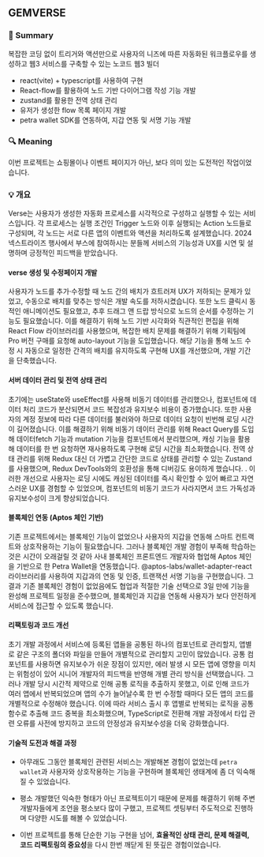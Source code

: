 ## GEMVERSE

### 📌 Summary

복잡한 코딩 없이 트리거와 액션만으로 사용자의 니즈에 따른 자동화된 워크플로우를 생성하고 웹3 서비스를 구축할 수 있는 노코드 웹3 빌더

- react(vite) + typescript를 사용하여 구현
- React-flow를 활용하여 노드 기반 다이어그램 작성 기능 개발
- zustand를 활용한 전역 상태 관리
- 유저가 생성한 flow 목록 페이지 개발
- petra wallet SDK를 연동하여, 지갑 연동 및 서명 기능 개발

### 🔍 Meaning

이번 프로젝트는 쇼핑몰이나 이벤트 페이지가 아닌, 보다 의미 있는 도전적인 작업이었습니다.

### 💡 개요

Verse는 사용자가 생성한 자동화 프로세스를 시각적으로 구성하고 실행할 수 있는 서비스입니다. 각 프로세스는 실행 조건인 Trigger 노드와 이후 실행되는 Action 노드들로 구성되며, 각 노드는 서로 다른 앱의 이벤트와 액션을 처리하도록 설계했습니다.
2024 넥스트라이즈 행사에서 부스에 참여하시는 분들께 서비스의 기능성과 UX를 시연 및 설명하며 긍정적인 피드백을 받았습니다.

#### verse 생성 및 수정페이지 개발

사용자가 노드를 추가·수정할 때 노드 간의 배치가 흐트러져 UX가 저하되는 문제가 있었고, 수동으로 배치를 맞추는 방식은 개발 속도를 저하시켰습니다. 또한 노드 클릭시 동적인 애니메이션도 필요했고, 추후 드래그 앤 드랍 방식으로 노드의 순서를 수정하는 기능도 필요했습니다.
이를 해결하기 위해 노드 기반 시각화와 직관적인 편집을 위해 React Flow 라이브러리를 사용했으며, 복잡한 배치 문제를 해결하기 위해 기획팀에 Pro 버전 구매를 요청해 auto-layout 기능을 도입했습니다.
해당 기능을 통해 노드 수정 시 자동으로 일정한 간격의 배치를 유지하도록 구현해 UX를 개선했으며, 개발 기간을 단축했습니다.

#### 서버 데이터 관리 및 전역 상태 관리

초기에는 useState와 useEffect를 사용해 비동기 데이터를 관리했으나, 컴포넌트에 데이터 처리 코드가 분산되면서 코드 복잡성과 유지보수 비용이 증가했습니다. 또한 사용자의 계정 정보에 따라 다른 데이터를 불러와야 하므로 데이터 요청이 빈번해 로딩 시간이 길어졌습니다.
이를 해결하기 위해 비동기 데이터 관리를 위해 React Query를 도입해 데이터fetch 기능과 mutation 기능을 컴포넌트에서 분리했으며, 캐싱 기능을 활용해 데이터를 한 번 요청하면 재사용하도록 구현해 로딩 시간을 최소화했습니다. 전역 상태 관리를 위해 Redux 대신 더 가볍고 간단한 코드로 상태를 관리할 수 있는 Zustand를 사용했으며, Redux DevTools와의 호환성을 통해 디버깅도 용이하게 했습니다.
. 이러한 개선으로 사용자는 로딩 시에도 캐싱된 데이터를 즉시 확인할 수 있어 빠르고 자연스러운 UX를 경험할 수 있었으며, 컴포넌트의 비동기 코드가 사라지면서 코드 가독성과 유지보수성이 크게 향상되었습니다.

#### 블록체인 연동 (Aptos 체인 기반)

기존 프로젝트에서는 블록체인 기능이 없었으나 사용자의 지갑을 연동해 스마트 컨트랙트와 상호작용하는 기능이 필요했습니다. 그러나 블록체인 개발 경험이 부족해 학습하는 것은 시간이 오래걸릴 것 같아 사내 블록체인 프론트엔드 개발자와 협업해 Aptos 체인을 기반으로 한 Petra Wallet을 연동했습니다.
@aptos-labs/wallet-adapter-react 라이브러리를 사용하여 지갑과의 연동 및 인증, 트랜잭션 서명 기능을 구현했습니다. 그 결과 기존 블록체인 경험이 없었음에도 협업과 적절한 기술 선택으로 3일 만에 기능을 완성해 프로젝트 일정을 준수했으며, 블록체인과 지갑을 연동해 사용자가 보다 안전하게 서비스에 접근할 수 있도록 했습니다.

#### 리팩토링과 코드 개선

초기 개발 과정에서 서비스에 등록된 앱들을 공통된 하나의 컴포넌트로 관리할지, 앱별로 같은 구조의 폴더와 파일을 만들어 개별적으로 관리할지 고민이 많았습니다. 공통 컴포넌트를 사용하면 유지보수가 쉬운 장점이 있지만, 에러 발생 시 모든 앱에 영향을 미치는 위험성이 있어 시니어 개발자의 피드백을 반영해 개별 관리 방식을 선택했습니다.
그러나 개발 당시 시간적 제약으로 인해 공통 로직을 추출하지 못했고, 이로 인해 코드가 여러 앱에서 반복되었으며 앱의 수가 늘어날수록 한 번 수정할 때마다 모든 앱의 코드를 개별적으로 수정해야 했습니다.
이에 따라 서비스 출시 후 앱별로 반복되는 로직을 공통 함수로 추출해 코드 중복을 최소화했으며, TypeScript로 전환해 개발 과정에서 타입 관련 오류를 사전에 방지하고 코드의 안정성과 유지보수성을 더욱 강화했습니다.

#### 기술적 도전과 해결 과정

- 아무래도 그동안 블록체인 관련된 서비스는 개발해본 경험이 없었는데 `petra wallet`과 사용자와 상호작용하는 기능을 구현하며 블록체인 생태계에 좀 더 익숙해질 수 있었습니다.
- 평소 개발했던 익숙한 형태가 아닌 프로젝트이기 때문에 문제를 해결하기 위해 주변 개발자들에게 조언을 평소보다 많이 구했고, 프로젝트 셋팅부터 주도적으로 진행하며 다양한 시도를 해볼 수 있었습니다.

- 이번 프로젝트를 통해 단순한 기능 구현을 넘어, **효율적인 상태 관리, 문제 해결력, 코드 리팩토링의 중요성**을 다시 한번 깨닫게 된 뜻깊은 경험이었습니다.
